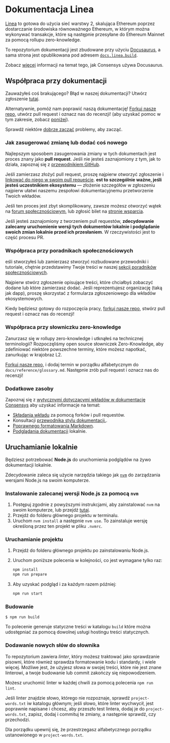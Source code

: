 # Dokumentacja Linea

[Linea](https://linea.build/) to gotowa do użycia sieć warstwy 2, skalująca Ethereum poprzez dostarczanie środowiska równoważnego Ethereum, w którym można wykonywać transakcje, które są następnie przesyłane do Ethereum Mainnet za pomocą rollupu zero-knowledge.

To repozytorium dokumentacji jest zbudowane przy użyciu [Docusaurus](https://docusaurus.io/), a sama strona jest opublikowana pod adresem [`docs.linea.build`](https://docs.linea.build/).

Zobacz [więcej](https://docs-template.consensys.net/) informacji na temat tego, jak Consensys używa Docusaurus.

## Współpraca przy dokumentacji

Zauważyłeś coś brakującego? Błąd w naszej dokumentacji? Utwórz zgłoszenie [tutaj](https://github.com/Consensys/doc.linea/issues).

Alternatywnie, pomóż nam poprawić naszą dokumentację! [Forkuj nasze repo](https://github.com/ConsenSys/doc.linea/fork),
utwórz pull request i oznacz nas do recenzji! (aby uzyskać pomoc w tym zakresie, zobacz  [poniżej](#how-to-submit-a-suggestion-or-change)).

Sprawdź niektóre [dobrze zacząć](https://github.com/ConsenSys/doc.linea/issues?q=is%3Aissue+is%3Aopen+label%3A%22good+first+issue%22) problemy, aby zacząć.

### Jak zasugerować zmianę lub dodać coś nowego

Najlepszym sposobem zasugerowania zmiany w tych dokumentach jest proces znany jako **pull request**.
Jeśli nie jesteś zaznajomiony z tym, jak to działa, zapoznaj się z [przewodnikiem GitHub](https://docs.github.com/en/pull-requests/collaborating-with-pull-requests/proposing-changes-to-your-work-with-pull-requests/creating-a-pull-request).

Jeśli zamierzasz złożyć pull request, proszę najpierw otworzyć zgłoszenie i [linkować do niego w swoim pull requeście](https://docs.github.com/en/issues/tracking-your-work-with-issues/linking-a-pull-request-to-an-issue). **est to szczególnie ważne, jeśli jesteś uczestnikiem ekosystemu** —
złożenie szczegółów w zgłoszeniu najpierw ułatwi naszemu zespołowi dokumentacyjnemu przetworzenie Twoich wkładów.

Jeśli ten proces jest zbyt skomplikowany, zawsze możesz otworzyć wątek na [ forum społecznościowym](https://community.linea.build/),
lub zgłosić bilet na [stronie wsparcia](https://support.linea.build/hc/en-us).

Jeśli jesteś zaznajomiony z tworzeniem pull requestów, **zdecydowanie zalecamy uruchomienie wersji tych dokumentów lokalnie i podglądanie swoich zmian lokalnie przed ich przesłaniem**.
W rzeczywistości jest to część procesu PR.

### Współpraca przy poradnikach społecznościowych

eśli stworzyłeś lub zamierzasz stworzyć rozbudowane przewodniki i tutoriale, chętnie przedstawimy Twoje treści
w naszej [sekcji poradników społecznościowych](developers/guides/community).

Najpierw stwórz zgłoszenie opisujące treści, które chciałbyś zobaczyć dodane lub które zamierzasz dodać. Jeśli reprezentujesz organizację (taką jak dapp), proszę skorzystać z formularza zgłoszeniowego dla wkładów ekosystemowych.

Kiedy będziesz gotowy do rozpoczęcia pracy, [forkuj nasze repo](https://github.com/Consensys/doc.linea/fork),
stwórz pull request i oznacz nas do recenzji!

### Współpraca przy słowniczku zero-knowledge

Zanurzasz się w rollupy zero-knowledge i utknąłeś na technicznej terminologii? Rozpoczęliśmy
open source słowniczek Zero-Knowledge, aby zdefiniować niektóre powszechne terminy, które możesz napotkać, zanurkując
w krajobraz L2.

[Forkuj nasze repo](https://github.com/Consensys/doc.linea/fork), i dodaj termin w porządku alfabetycznym
do `docs/reference/glossary.md`. Następnie zrób pull request i oznacz nas do recenzji!

### Dodatkowe zasoby

Zapoznaj się z [wytycznymi dotyczącymi wkładów w dokumentację Consensys](https://docs-template.consensys.net/) aby uzyskać informacje na temat:

- [Składania wkładu](https://docs-template.consensys.net/contribute/submit-a-contribution) za pomocą forków i pull requestów.
- Konsultacji [przewodnika stylu dokumentacji.](https://docs-template.consensys.net/contribute/style-guide).
- [Poprawnego formatowania Markdown](https://docs-template.consensys.net/contribute/format-markdown).
- [Podglądania dokumentacji](https://docs-template.consensys.net/contribute/preview) lokalnie.

## Uruchamianie lokalnie

Będziesz potrzebować **Node.js** do uruchomienia podglądów na żywo dokumentacji lokalnie.



Zdecydowanie zaleca się użycie narzędzia takiego jak  [`nvm`](https://github.com/nvm-sh/nvm#installing-and-updating)
do zarządzania wersjami Node.js na swoim komputerze.

### Instalowanie zalecanej wersji Node.js za pomocą `nvm`

1. Postępuj zgodnie z powyższymi instrukcjami, aby zainstalować  `nvm` na swoim komputerze, lub przejdź [ tutaj](https://github.com/nvm-sh/nvm#installing-and-updating).
2. Przejdź do folderu głównego projektu w terminalu.
3. Uruchom `nvm install` a następnie `nvm use`. To zainstaluje wersję określoną przez ten projekt w pliku `.nvmrc`.

### Uruchamianie projektu

1. Przejdź do folderu głównego projektu po zainstalowaniu Node.js.
2. Uruchom poniższe polecenia w kolejności, co jest wymagane tylko raz:

   ```bash
   npm install
   npm run prepare
   ```

3. Aby uzyskać podgląd i za każdym razem później:

   ```bash
   npm run start
   ```

### Budowanie

    $ npm run build

To polecenie generuje statyczne treści w katalogu `build`  które można udostępniać za pomocą dowolnej usługi hostingu treści statycznych.

### Dodawanie nowych słów do słownika

To repozytorium zawiera _linter_, który możesz traktować jako sprawdzanie pisowni, które również sprawdza formatowanie kodu i standardy, i wiele więcej. Możliwe jest, że użyjesz słowa w swojej treści, które nie jest znane linterowi, a twoje budowanie lub commit zakończy się niepowodzeniem.

Możesz uruchomić linter w każdej chwili za pomocą polecenia `npm run lint`.

Jeśli linter znajdzie słowo, którego nie rozpoznaje, sprawdź `project-words.txt` iw katalogu głównym; jeśli słowo, które linter wychwycił, jest poprawnie napisane i chcesz, aby przeszło test lintera, dodaj je do `project-words.txt`,  zapisz, dodaj i commituj te zmiany, a następnie sprawdź, czy przechodzi.

Dla porządku upewnij się, że przestrzegasz alfabetycznego porządku ustanowionego w `project-words.txt`.
